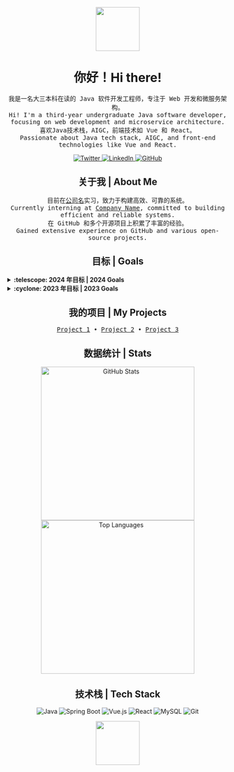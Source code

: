 <p align="center">
  <img src="https://github.com/yourusername/yourrepository/assets/yourimage.png" width="100px">
</p>

<h1 align="center">你好！Hi there!</h1>
<p align="center">
  <samp>
    我是一名大三本科在读的 Java 软件开发工程师，专注于 Web 开发和微服务架构。<br>
    Hi! I'm a third-year undergraduate Java software developer, focusing on web development and microservice architecture.<br>
    喜欢Java技术栈，AIGC，前端技术如 Vue 和 React。<br>
    Passionate about Java tech stack, AIGC, and front-end technologies like Vue and React.
  </samp>
</p>

<p align="center">
  <a href="https://twitter.com/yourusername">
    <img src="https://img.shields.io/badge/Twitter-%231DA1F2.svg?style=for-the-badge&logo=Twitter&logoColor=white" alt="Twitter">
  </a>
  <a href="https://www.linkedin.com/in/yourusername">
    <img src="https://img.shields.io/badge/LinkedIn-%230077B5.svg?style=for-the-badge&logo=LinkedIn&logoColor=white" alt="LinkedIn">
  </a>
  <a href="https://github.com/yourusername">
    <img src="https://img.shields.io/badge/GitHub-%2312100E.svg?style=for-the-badge&logo=GitHub&logoColor=white" alt="GitHub">
  </a>
</p>

<h2 align="center">关于我 | About Me</h2>
<p align="center">
  <samp>
    目前在<a href="https://www.example.com/">公司名</a>实习，致力于构建高效、可靠的系统。<br>
    Currently interning at <a href="https://www.example.com/">Company Name</a>, committed to building efficient and reliable systems.<br>
    在 GitHub 和多个开源项目上积累了丰富的经验。<br>
    Gained extensive experience on GitHub and various open-source projects.
  </samp>
</p>

<h2 align="center">目标 | Goals</h2>
<p align="center">
  <details>
    <summary><b>:telescope: 2024 年目标 | 2024 Goals</b></summary>
    我已经深深致力于推动技术创新和开源社区的发展。今年最重要的目标是提升团队的技术能力，并在多个项目中实现突破性进展。希望通过我的努力，为社区带来更多有价值的贡献。<br>
    I am deeply committed to driving technological innovation and contributing to the open-source community. My main goal this year is to enhance my team's technical capabilities and achieve breakthroughs in multiple projects. I hope my efforts will bring more valuable contributions to the community.
  </details>
  <details>
    <summary><b>:cyclone: 2023 年目标 | 2023 Goals</b></summary>
    2023 年的目标是深入学习微服务架构，并在实际项目中应用。虽然还在不断探索，但通过在公司和社区中的实践，我取得了显著进步。<br>
    My goal for 2023 was to deeply learn microservice architecture and apply it in real projects. Although still exploring, I have made significant progress through practice in the company and the community.
  </details>
</p>

<h2 align="center">我的项目 | My Projects</h2>
<p align="center">
  <samp>
    <a href="https://github.com/yourusername/project1">Project 1</a> • 
    <a href="https://github.com/yourusername/project2">Project 2</a> • 
    <a href="https://github.com/yourusername/project3">Project 3</a>
  </samp>
</p>

<h2 align="center">数据统计 | Stats</h2>
<p align="center">
  <img src="https://github-readme-stats.vercel.app/api?username=yourusername&show_icons=true&theme=radical" alt="GitHub Stats" width="350px">
  <img src="https://github-readme-stats.vercel.app/api/top-langs/?username=yourusername&layout=compact&theme=radical" alt="Top Languages" width="350px">
</p>

<h2 align="center">技术栈 | Tech Stack</h2>
<p align="center">
  <img src="https://img.shields.io/badge/Java-ED8B00?style=for-the-badge&logo=java&logoColor=white" alt="Java">
  <img src="https://img.shields.io/badge/Spring_Boot-6DB33F?style=for-the-badge&logo=spring-boot&logoColor=white" alt="Spring Boot">
  <img src="https://img.shields.io/badge/Vue.js-35495E?style=for-the-badge&logo=vue.js&logoColor=4FC08D" alt="Vue.js">
  <img src="https://img.shields.io/badge/React-20232A?style=for-the-badge&logo=react&logoColor=61DAFB" alt="React">
  <img src="https://img.shields.io/badge/MySQL-4479A1?style=for-the-badge&logo=mysql&logoColor=white" alt="MySQL">
  <img src="https://img.shields.io/badge/Git-F05032?style=for-the-badge&logo=git&logoColor=white" alt="Git">
</p>

<p align="center">
  <img src="https://github.com/yourusername/yourrepository/assets/yourimage.gif" width="100px">
</p>
